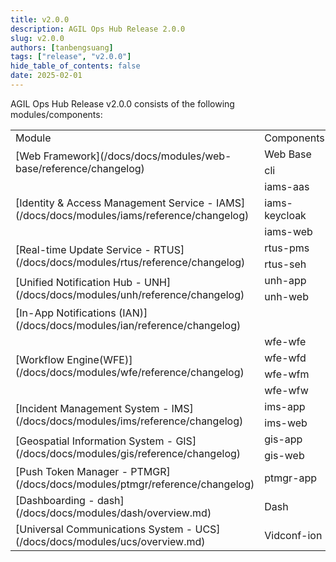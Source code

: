 ```yaml
---
title: v2.0.0
description: AGIL Ops Hub Release 2.0.0
slug: v2.0.0
authors: [tanbengsuang]
tags: ["release", "v2.0.0"]
hide_table_of_contents: false
date: 2025-02-01
---
```


AGIL Ops Hub Release v2.0.0 consists of the following modules/components:

<table >
    <tr>
        <td width="50%" > Module </td>
        <td width="30%" > Components </td>
        <td width="20%" > Version </td>
    </tr>
    <!-- Web Base ------------------------------------------------>    
    <tr>
        <td rowspan="2" >[Web Framework](/docs/docs/modules/web-base/reference/changelog)</td>
        <td>Web Base </td>
        <td>v2.0.0</td>
    </tr>
    <tr>
        <td>cli</td>
        <td>v1.0.3</td>
    </tr>
    <!-- IAMS ---------------------------------------------------->
    <tr>
        <td rowspan="3" >[Identity & Access Management Service - IAMS](/docs/docs/modules/iams/reference/changelog)</td>
        <td>iams-aas</td>
        <td>v1.0.0</td>
    </tr>
    <tr>
        <td>iams-keycloak</td>
        <td>v1.0.0</td>
    </tr>
    <tr>
        <td>iams-web</td>
        <td>v1.2.0</td>
    </tr>
    <!---     RTUS --------------------------------------------->
    <tr>
        <td rowspan="2" >[Real-time Update Service - RTUS](/docs/docs/modules/rtus/reference/changelog)</td>
        <td>rtus-pms</td>
        <td>v1.0.0</td>
    </tr>
    <tr>
        <td>rtus-seh</td>
        <td>v1.0.0</td>
    </tr>
    <!-- UNH --------------------------------------------------->
    <tr>
        <td rowspan="2" >[Unified Notification Hub - UNH](/docs/docs/modules/unh/reference/changelog)</td>
        <td>unh-app</td>
        <td>v1.0.0</td>
    </tr>
    <tr>
        <td>unh-web</td>
        <td>v1.0.0</td>
    </tr>
    <!-- IAN --------------------------------------------------->
    <tr>
        <td colspan="2" >[In-App Notifications (IAN)](/docs/docs/modules/ian/reference/changelog)</td>
        <td>v1.0.0</td>
    </tr>
    <!-- WFE --------------------------------------------------->
    <tr>
        <td rowspan="4" >[Workflow Engine(WFE)](/docs/docs/modules/wfe/reference/changelog)</td>
        <td>wfe-wfe</td>
        <td>v2.0.0</td>
    </tr>
    <tr>
        <td>wfe-wfd</td>
        <td>v2.0.0</td>
    </tr>
    <tr>
        <td>wfe-wfm</td>
        <td>v2.0.0</td>
    </tr>
    <tr>
        <td>wfe-wfw</td>
        <td>v2.0.0</td>
    </tr>
    <!-- IMS --------------------------------------------------->
    <tr>
        <td rowspan="2" >[Incident Management System - IMS](/docs/docs/modules/ims/reference/changelog)</td>
        <td>ims-app</td>
        <td>v2.0.0</td>
    </tr>
    <tr>
        <td>ims-web</td>
        <td>v2.0.0</td>
    </tr>
    <!-- GIS --------------------------------------------------->
    <tr>
        <td rowspan="2" >[Geospatial Information System - GIS](/docs/docs/modules/gis/reference/changelog)</td>
        <td>gis-app</td>
        <td>v1.0.0</td>
    </tr>
    <tr>
        <td>gis-web</td>
        <td>v1.0.0</td>
    </tr>
    <!-- PTMGR --------------------------------------------------->
    <tr>
        <td>[Push Token Manager - PTMGR](/docs/docs/modules/ptmgr/reference/changelog)</td>
        <td>ptmgr-app</td>
        <td>v1.0.0</td>
    </tr>
    <!-- Dashboard ----------------------------------------------->
    <tr>
        <td>[Dashboarding - dash](/docs/docs/modules/dash/overview.md)</td>
        <td>Dash</td>
        <td>v1.0.0-pre</td>
    </tr>
    <!-- Dashboard ----------------------------------------------->
    <tr>
        <td>[Universal Communications System - UCS](/docs/docs/modules/ucs/overview.md)</td>
        <td>Vidconf-ion</td>
        <td>v1.4.0</td>
    </tr>
</table>



